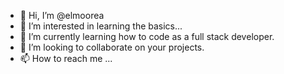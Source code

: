 - 👋 Hi, I’m @elmoorea
- 👀 I’m interested in learning the basics...
- 🌱 I’m currently learning how to code as a full stack developer.
- 💞️ I’m looking to collaborate on your projects.
- 📫 How to reach me ...

<!---
elmoorea/elmoorea is a ✨ special ✨ repository because its `README.md` (this file) appears on your GitHub profile.
You can click the Preview link to take a look at your changes.
--->
